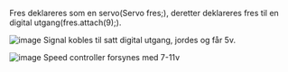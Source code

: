 Fres deklareres som en servo(Servo fres;), deretter deklareres fres til en digital utgang(fres.attach(9);).

![image](https://user-images.githubusercontent.com/117755321/233157870-1c7fb314-1d82-4499-9168-39b4d8558ccb.png)
Signal kobles til satt digital utgang, jordes og får 5v.

![image](https://user-images.githubusercontent.com/117755321/233157660-5dc66fad-9f9c-4208-b1c0-d8da3602b2c6.png)
Speed controller forsynes med 7-11v
